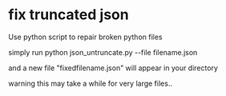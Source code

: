 # fix truncated json
Use python script to repair broken python files

simply run python json_untruncate.py --file filename.json

and a new file "fixedfilename.json" will appear in your directory

warning this may take a while for very large files..
